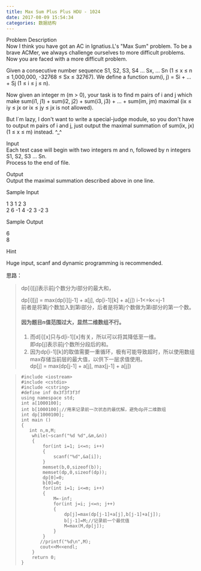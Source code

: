 ```yaml
---
title: Max Sum Plus Plus HDU - 1024
date: 2017-08-09 15:54:34
categories: 数据结构
---
```

Problem Description  
Now I think you have got an AC in Ignatius.L's "Max Sum" problem. To be a
brave ACMer, we always challenge ourselves to more difficult problems. Now you
are faced with a more dif<!-- more -->ficult problem.  
  
Given a consecutive number sequence S1, S2, S3, S4 ... Sx, ... Sn (1 ≤ x ≤ n ≤
1,000,000, -32768 ≤ Sx ≤ 32767). We define a function sum(i, j) = Si + ... +
Sj (1 ≤ i ≤ j ≤ n).  
  
Now given an integer m (m > 0), your task is to find m pairs of i and j which
make sum(i1, j1) + sum(i2, j2) + sum(i3, j3) + ... + sum(im, jm) maximal (ix ≤
iy ≤ jx or ix ≤ jy ≤ jx is not allowed).  
  
But I`m lazy, I don't want to write a special-judge module, so you don't have
to output m pairs of i and j, just output the maximal summation of sum(ix,
jx)(1 ≤ x ≤ m) instead. ^_^  
  
  
Input  
Each test case will begin with two integers m and n, followed by n integers
S1, S2, S3 ... Sn.  
Process to the end of file.  
  
  
Output  
Output the maximal summation described above in one line.  
  
  
Sample Input  
  
1 3 1 2 3  
2 6 -1 4 -2 3 -2 3  
  
  
  
Sample Output  
  
6  
8  
  
Hint  
  

Huge input, scanf and dynamic programming is recommended.

  

思路：  

> dp[i][j]表示前j个数分为i部分的最大和，
>
> dp[i][j] = max(dp[i][j-1] + a[j], dp[i-1][k] + a[j]) i-1<=k<=j-1  
>  前者是将第j个数加入到第i部分，后者是将第j个数做为第i部分的第一个数。
>
> ####  因为题目n值范围过大，显然二维数组不行。  
>
>
>   1. 而d[i][x]只与d[i-1][x]有关，所以可以将其降低至一维。  
>  即dp[j]表示前j个数所分段后的和。
>   2. 因为dp[i-1][k]的取值需要一重循环，极有可能导致超时，所以使用数组max存储当前层的最大值，以供下一层求值使用。  
>  dp[j] = max(dp[j-1] + a[j], max[j-1] + a[j])
>

>  
>  
>     #include <iostream>
>     #include <cstdio>
>     #include <cstring>
>     #define inf 0x3f3f3f3f
>     using namespace std;
>     int a[1000100];
>     int b[1000100];//用来记录前一次状态的最优解，避免dp开二维数组
>     int dp[1000100];
>     int main ()
>     {
>        int n,m,M;
>         while(~scanf("%d %d",&m,&n))
>         {
>             for(int i=1; i<=n; i++)
>             {
>                 scanf("%d",&a[i]);
>             }
>             memset(b,0,sizeof(b));
>             memset(dp,0,sizeof(dp));
>             dp[0]=0;
>             b[0]=0;
>             for(int i=1; i<=m; i++)
>             {
>                 M=-inf;
>                 for(int j=i; j<=n; j++)
>                 {
>                     dp[j]=max(dp[j-1]+a[j],b[j-1]+a[j]);
>                     b[j-1]=M;//记录前一个最优值
>                     M=max(M,dp[j]);
>                 }
>             }
>            //printf("%d\n",M);
>            cout<<M<<endl;
>         }
>         return 0;
>     }
>  
>
>  
>  
>
>
>  
>

  

